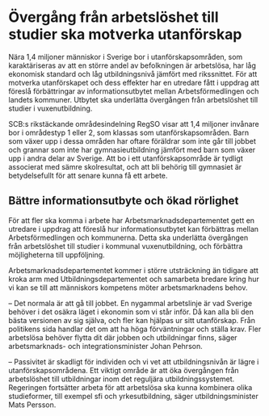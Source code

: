 # Övergång från arbetslöshet till studier ska motverka utanförskap

Nära 1,4 miljoner människor i Sverige bor i utanförskapsområden, som karaktäriseras av att en större andel av befolkningen är arbetslösa, har låg ekonomisk standard och låg utbildningsnivå jämfört med rikssnittet. För att motverka utanförskapet och dess effekter har en utredare fått i uppdrag att föreslå förbättringar av informationsutbytet mellan Arbetsförmedlingen och landets kommuner. Utbytet ska underlätta övergången från arbetslöshet till studier i vuxenutbildning.

SCB:s rikstäckande områdesindelning RegSO visar att 1,4 miljoner invånare bor i områdestyp 1 eller 2, som klassas som utanförskapsområden. Barn som växer upp i dessa områden har oftare föräldrar som inte går till jobbet och grannar som inte har gymnasieutbildning jämfört med barn som växer upp i andra delar av Sverige. Att bo i ett utanförskapsområde är tydligt associerat med sämre skolresultat, och att bli behörig till gymnasiet är betydelsefullt för att senare kunna få ett arbete.

## Bättre informationsutbyte och ökad rörlighet

För att fler ska komma i arbete har Arbetsmarknadsdepartementet gett en utredare i uppdrag att föreslå hur informationsutbytet kan förbättras mellan Arbetsförmedlingen och kommunerna. Detta ska underlätta övergången från arbetslöshet till studier i kommunal vuxenutbildning, och förbättra möjligheterna till uppföljning.

Arbetsmarknadsdepartementet kommer i större utsträckning än tidigare att kroka arm med Utbildningsdepartementet och samarbeta bredare kring hur vi kan se till att människors kompetens möter arbetsmarknadens behov.

– Det normala är att gå till jobbet. En nygammal arbetslinje är vad Sverige behöver i det osäkra läget i ekonomin som vi står inför. Då kan alla bli den bästa versionen av sig själva, och fler kan hjälpas ur sitt utanförskap. Från politikens sida handlar det om att ha höga förväntningar och ställa krav. Fler arbetslösa behöver flytta dit där jobben och utbildningar finns, säger arbetsmarknads- och integrationsminister Johan Pehrson.

– Passivitet är skadligt för individen och vi vet att utbildningsnivån är lägre i utanförskapsområdena. Ett viktigt område är att öka övergången från arbetslöshet till utbildningar inom det reguljära utbildningssystemet. Regeringen fortsätter arbeta för att arbetslösa ska kunna kombinera olika studieformer, till exempel sfi och yrkesutbildning, säger utbildningsminister Mats Persson.
